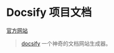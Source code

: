 # Docsify 项目文档
[官方网站](https://docsify.js.org/#/zh-cn/)

> [docsify](https://docsify.js.org/#/zh-cn/) 一个神奇的文档网站生成器。
